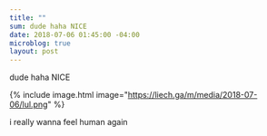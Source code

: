 ```yaml
---
title: ""
sum: dude haha NICE
date: 2018-07-06 01:45:00 -04:00
microblog: true
layout: post
---
```

dude haha NICE


{% include image.html image="https://liech.ga/m/media/2018-07-06/lul.png" %}


i really wanna feel human again
